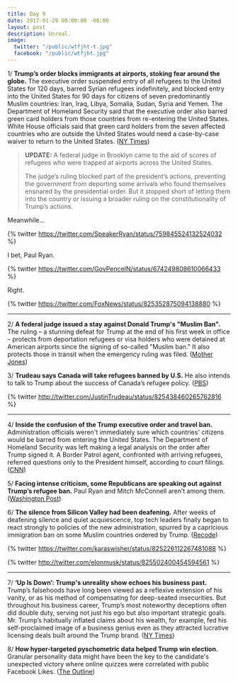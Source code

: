 ```yaml
---
title: Day 9
date: 2017-01-28 00:00:00 -08:00
layout: post
description: Unreal.
image:
  twitter: "/public/wtfjht-t.jpg"
  facebook: "/public/wtfjht.jpg"
---
```


1/ **Trump’s order blocks immigrants at airports, stoking fear around the globe.** The executive order suspended entry of all refugees to the United States for 120 days, barred Syrian refugees indefinitely, and blocked entry into the United States for 90 days for citizens of seven predominantly Muslim countries: Iran, Iraq, Libya, Somalia, Sudan, Syria and Yemen. The Department of Homeland Security said that the executive order also barred green card holders from those countries from re-entering the United States. White House officials said that green card holders from the seven affected countries who are outside the United States would need a case-by-case waiver to return to the United States. ([NY Times](http://www.nytimes.com/2017/01/28/us/refugees-detained-at-us-airports-prompting-legal-challenges-to-trumps-immigration-order.html))

> **UPDATE:** A federal judge in Brooklyn came to the aid of scores of refugees who were trapped at airports across the United States.
>
>The judge’s ruling blocked part of the president’s actions, preventing the government from deporting some arrivals who found themselves ensnared by the presidential order. But it stopped short of letting them into the country or issuing a broader ruling on the constitutionality of Trump’s actions.

Meanwhile...

{% twitter https://twitter.com/SpeakerRyan/status/759845524132524032 %}

I bet, Paul Ryan.

{% twitter https://twitter.com/GovPenceIN/status/674249808610066433 %}

Right.

{% twitter https://twitter.com/FoxNews/status/825352875094138880 %}

---

2/ **A federal judge issued a stay against Donald Trump's "Muslim Ban".** The ruling – a stunning defeat for Trump at the end of his first week in office – protects from deportation refugees or visa holders who were detained at American airports since the signing of so-called "Muslim ban." It also protects those in transit when the emergency ruling was filed. ([Mother Jones](http://www.motherjones.com/politics/2017/01/muslim-ban-federal-court))


3/ **Trudeau says Canada will take refugees banned by U.S.** He also intends to talk to Trump about the success of Canada’s refugee policy. ([PBS](http://www.pbs.org/newshour/rundown/trudeau-canada-refugees-banned-u-s/))

{% twitter http://twitter.com/JustinTrudeau/status/825438460265762816 %}

---

4/ **Inside the confusion of the Trump executive order and travel ban.** Administration officials weren't immediately sure which countries' citizens would be barred from entering the United States. The Department of Homeland Security was left making a legal analysis on the order after Trump signed it. A Border Patrol agent, confronted with arriving refugees, referred questions only to the President himself, according to court filings. ([CNN](http://www.cnn.com/2017/01/28/politics/donald-trump-travel-ban/index.html))

5/ **Facing intense criticism, some Republicans are speaking out against Trump’s refugee ban.** Paul Ryan and Mitch McConnell aren’t among them. ([Washington Post](https://www.washingtonpost.com/powerpost/paul-ryan-trumps-refugee-ban-does-not-target-muslims/2017/01/28/e0cf1fe4-e56e-11e6-a547-5fb9411d332c_story.html))

6/ **The silence from Silicon Valley had been deafening.** After weeks of deafening silence and quiet acquiescence, top tech leaders finally began to react strongly to policies of the new administration, spurred by a capricious immigration ban on some Muslim countries ordered by Trump. ([Recode](http://www.recode.net/2017/1/28/14426422/tech-leaders-opposing-trumps-muslim-ban))

{% twitter https://twitter.com/karaswisher/status/825226112267481088 %}

{% twitter http://twitter.com/elonmusk/status/825502400454594561 %}

---

7/ **‘Up Is Down’: Trump's unreality show echoes his business past.** Trump’s falsehoods have long been viewed as a reflexive extension of his vanity, or as his method of compensating for deep-seated insecurities. But throughout his business career, Trump’s most noteworthy deceptions often did double duty, serving not just his ego but also important strategic goals. Mr. Trump’s habitually inflated claims about his wealth, for example, fed his self-proclaimed image of a business genius even as they attracted lucrative licensing deals built around the Trump brand. ([NY Times](https://www.nytimes.com/2017/01/28/us/politics/donald-trump-truth.html))

8/ **How hyper-targeted pyschometric data helped Trump win election.** Granular personality data might have been the key to the candidate's unexpected victory where online quizzes were correlated with public Facebook Likes. ([The Outline](https://theoutline.com/post/969/did-trump-win-psychometrics-data-cambridge-analytica))